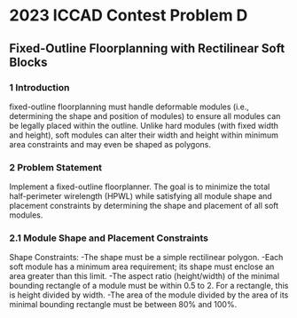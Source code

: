 # 2023 ICCAD Contest Problem D  
## 	Fixed-Outline Floorplanning with Rectilinear Soft Blocks  

### 1 Introduction
fixed-outline floorplanning must handle deformable modules (i.e., determining the shape and position of modules) to ensure all modules can be legally placed within the outline. Unlike hard modules (with fixed width and height), soft modules can alter their width and height within minimum area constraints and may even be shaped as polygons.  

### 2 Problem Statement
Implement a fixed-outline floorplanner. The goal is to minimize the total half-perimeter wirelength (HPWL) while satisfying all module shape and placement constraints by determining the shape and placement of all soft modules.

### 2.1 Module Shape and Placement Constraints
Shape Constraints:
-The shape must be a simple rectilinear polygon.
-Each soft module has a minimum area requirement; its shape must enclose an area greater than this limit.
-The aspect ratio (height/width) of the minimal bounding rectangle of a module must be within 0.5 to 2. For a rectangle, this is height divided by width.
-The area of the module divided by the area of its minimal bounding rectangle must be between 80% and 100%.
